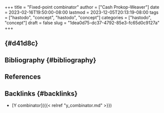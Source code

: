 +++
title = "Fixed-point combinator"
author = ["Cash Prokop-Weaver"]
date = 2023-02-16T19:50:00-08:00
lastmod = 2023-12-05T20:13:19-08:00
tags = ["hastodo", "concept", "hastodo", "concept"]
categories = ["hastodo", "concept"]
draft = false
slug = "1dea0d75-dc37-4792-85e3-fc65d0c9127a"
+++

##  {#d41d8c}


## Bibliography {#bibliography}

## References

<style>.csl-entry{text-indent: -1.5em; margin-left: 1.5em;}</style><div class="csl-bib-body">
</div>


## Backlinks {#backlinks}

-   [Y combinator]({{< relref "y_combinator.md" >}})
